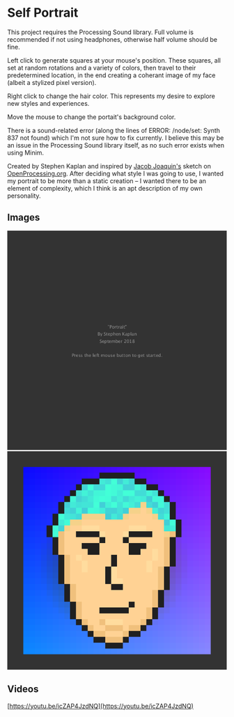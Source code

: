 # Self Portrait

This project requires the Processing Sound library. Full volume is recommended if not using headphones, otherwise half volume should be fine.

Left click to generate squares at your mouse's position. These squares, all set at random rotations and a variety of colors, then travel to their predetermined location, in the end creating a coherant image of my face (albeit a stylized pixel version).

Right click to change the hair color. This represents my desire to explore new styles and experiences.

Move the mouse to change the portait's background color.

There is a sound-related error (along the lines of ERROR: /node/set: Synth 837 not found) which I'm not sure how to fix currently. I believe this may be an issue in the Processing Sound library itself, as no such error exists when using Minim.

Created by Stephen Kaplan and inspired by [Jacob Joaquin's](https://www.openprocessing.org/sketch/409770) sketch on [OpenProcessing.org](https://www.openprocessing.org). After deciding what style I was going to use, I wanted my portrait to be more than a static creation – I wanted there to be an element of complexity, which I think is an apt description of my own personality.

## Images
![Image of Splash Screen](./images/Splash.png)
![Image of Completed Portrait](./images/Portrait.png)

## Videos

[https://youtu.be/icZAP4JzdNQ](https://youtu.be/icZAP4JzdNQ)
